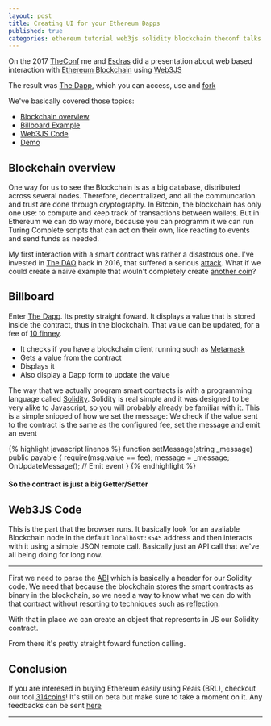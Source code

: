```yaml
---
layout: post
title: Creating UI for your Ethereum Ðapps
published: true
categories: ethereum tutorial web3js solidity blockchain theconf talks
---
```



On the 2017 [TheConf](http://www.theconf.club) me and [Esdras](https://github.com/esdrasedu) did a presentation about web based interaction with [Ethereum Blockchain](https://www.ethereum.org) using [Web3JS](https://github.com/ethereum/web3.js/)

The result was [The Dapp](http://thedapp.club), which you can access, use and [fork](https://github.com/lucca65/thedapp)

We've basically covered those topics:

- [Blockchain overview](#blockchain-overview)
- [Billboard Example](#billboard)
- [Web3JS Code](#web3js-code)
- [Demo](#demo)

## Blockchain overview

One way for us to see the Blockchain is as a big database, distributed across several nodes. Therefore, decentralized, and all the communcation and trust are done through cryptography. In Bitcoin, the blockchain has only one use: to compute and keep track of transactions between wallets. But in Ethereum we can do way more, because you can programm it we can run Turing Complete scripts that can act on their own, like reacting to events and send funds as needed.

My first interaction with a smart contract was rather a disastrous one. I've invested in [The DAO](https://daohub.org/) back in 2016, that suffered a serious [attack](https://www.coindesk.com/understanding-dao-hack-journalists/). What if we could create a naive example that wouln't completely create [another coin](https://ethereumclassic.github.io)?

## Billboard

Enter [The Dapp](http://thedapp.club). Its pretty straight foward. It displays a value that is stored inside the contract, thus in the blockchain. That value can be updated, for a fee of [10 finney](http://ethdocs.org/en/latest/ether.html#denominations).

- It checks if you have a blockchain client running such as [Metamask](http://metamask.io)
- Gets a value from the contract
- Displays it
- Also display a Dapp form to update the value


The way that we actually program smart contracts is with a programming language called [Solidity](https://solidity.readthedocs.io). Solidity is real simple and it was designed to be very alike to Javascript, so you will probably already be familiar with it. This is a simple snipped of how we set the message: We check if the value sent to the contract is the same as the configured fee, set the message and emit an event

{% highlight javascript linenos %}
  function setMessage(string _message) public payable {
    require(msg.value == fee);
    message = _message;
    OnUpdateMessage(); // Emit event
  }
{% endhighlight %}

#### So the contract is just a big Getter/Setter

## Web3JS Code

This is the part that the browser runs. It basically look for an avaliable Blockchain node in the default `localhost:8545` address and then interacts with it using a simple JSON remote call. Basically just an API call that we've all being doing for long now.

<script src="https://gist.github.com/lucca65/2d4cef4dd560b286ff9d9b8badfcfd29.js"></script>

<hr/>


First we need to parse the [ABI](https://github.com/ethereum/wiki/wiki/Ethereum-Contract-ABI) which is basically a header for our Solidity code. We need that because the blockchain stores the smart contracts as binary in the blockchain, so we need a way to know what we can do with that contract without resorting to techniques such as [reflection](http://www.wikiwand.com/en/Reflection_%28computer_programming%29).

With that in place we can create an object that represents in JS our Solidity contract.

From there it's pretty straight foward function calling.

## Conclusion

If you are interesed in buying Ethereum easily using Reais (BRL), checkout our tool [314coins](https://314coins.com)! It's still on beta but make sure to take a moment on it. Any feedbacks can be sent [here](mailto:contato@314coins.com)

-----------
